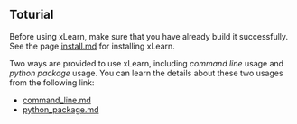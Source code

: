 ## Toturial

Before using xLearn, make sure that you have already build it successfully. See the page [install.md][1] for installing xLearn.
 
Two ways are provided to use xLearn, including *command line* usage and *python package* usage. 
You can learn the details about these two usages from the following link:

 - [command_line.md][2]
 - [python_package.md][3]


  [1]: install.md
  [2]: command_line.md
  [3]: python_package.md